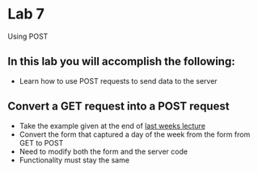 # Lab 7
Using POST

## In this lab you will accomplish the following:
 - Learn how to use POST requests to send data to the server

## Convert a GET request into a POST request
 - Take the example given at the end of [last weeks lecture](https://kayashaolu.github.io/webarch/Lecture%2012%20-%20Server%20Programming%20II.html)
 - Convert the form that captured a day of the week from the form from GET to POST
 - Need to modify both the form and the server code
 - Functionality must stay the same
